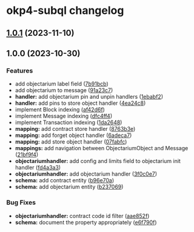 # okp4-subql changelog

## [1.0.1](https://github.com/okp4/subql-okp4/compare/v1.0.0...v1.0.1) (2023-11-10)

## 1.0.0 (2023-10-30)

### Features

- add objectarium label field ([7b91bcb](https://github.com/okp4/subql-okp4/commit/7b91bcb14d7f6608dc3d8c5dd0c99b2cf2c1cb9c))
- add objectarium to message ([91a23c7](https://github.com/okp4/subql-okp4/commit/91a23c7013cb445aede18ecd49c1eada7eb14088))
- **handler:** add objectarium pin and unpin handlers ([1ebabf2](https://github.com/okp4/subql-okp4/commit/1ebabf2e0c01e278e7e32cb1b8c945d7faa7fd9e))
- **handler:** add pins to store object handler ([4ea24c8](https://github.com/okp4/subql-okp4/commit/4ea24c8ed4ee97c410f994ccfe5bd66b1a20b130))
- implement Block indexing ([af42d6f](https://github.com/okp4/subql-okp4/commit/af42d6f7a1817565f9a842e38bfb5daf834a2bd1))
- implement Message indexing ([dfc4ff4](https://github.com/okp4/subql-okp4/commit/dfc4ff44e61b68bef333f4bfaa9611efdce16473))
- implement Transaction indexing ([1da2648](https://github.com/okp4/subql-okp4/commit/1da26484163bde7b3756c432f148f116593669f5))
- **mapping:** add contract store handler ([8763b3e](https://github.com/okp4/subql-okp4/commit/8763b3e48e3e305e6ecabab0b22191cc4a5bdaa7))
- **mapping:** add forget object handler ([6adeca7](https://github.com/okp4/subql-okp4/commit/6adeca7278f6b8b0f1b10baf7af15d32228b6d5d))
- **mapping:** add store object handler ([07fabfc](https://github.com/okp4/subql-okp4/commit/07fabfc01ea0b80d2cbe3d6f9913268f185d4c52))
- **mappings:** add navigation between ObjectariumObject and Message ([21bf9f4](https://github.com/okp4/subql-okp4/commit/21bf9f4a8f9fc1907a6e4392f41291e6c4cd23ab))
- **objectariumhandler:** add config and limits field to objectarium init handler ([fd4a3a3](https://github.com/okp4/subql-okp4/commit/fd4a3a38f515c04e5689cd20f7b6c2fbc0b4e1dd))
- **objectariumhandler:** add objectarium handler ([3f0c0e7](https://github.com/okp4/subql-okp4/commit/3f0c0e720e9c30d9df080386d88a0857aa72ee92))
- **schema:** add contract entity ([b96e70a](https://github.com/okp4/subql-okp4/commit/b96e70ae40e1110a72f21e2fa0002a4be398d8db))
- **schema:** add objectarium entity ([b237069](https://github.com/okp4/subql-okp4/commit/b2370699c4a90a2247d192c48a3dde00b3505e2f))

### Bug Fixes

- **objectariumhandler:** contract code id filter ([aae852f](https://github.com/okp4/subql-okp4/commit/aae852f98978d79fff1b90aa004c49f683e5ea07))
- **schema:** document the property appropriately ([e6f790f](https://github.com/okp4/subql-okp4/commit/e6f790f5e99587c7a9c7e3b570155f64daf924d0))

